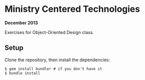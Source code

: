 # Ministry Centered Technologies

**December 2013**

Exercises for Object-Oriented Design class.

## Setup

Clone the repository, then install the dependencies:

```plain
$ gem install bundler # if you don't have it
$ bundle install
```

